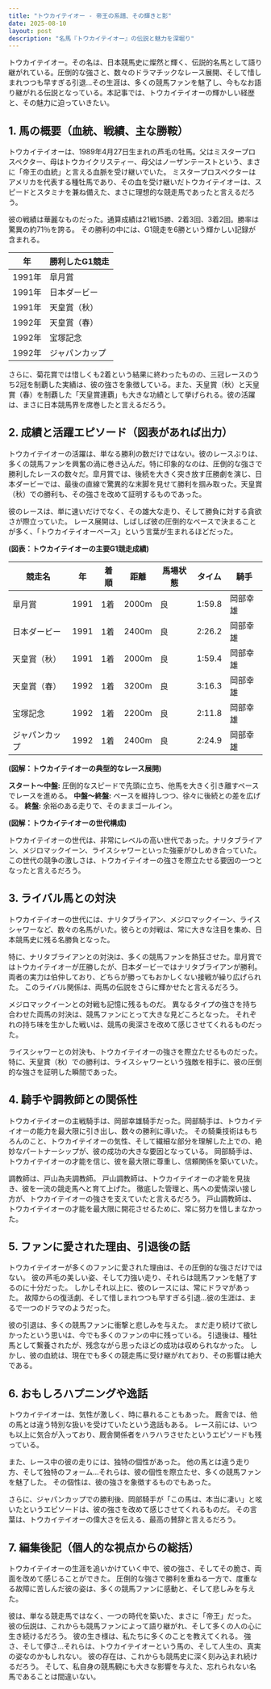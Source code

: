 ```yaml
---
title: "トウカイテイオー - 帝王の系譜、その輝きと影"
date: 2025-08-10
layout: post
description: "名馬『トウカイテイオー』の伝説と魅力を深堀り"
---
```


トウカイテイオー。その名は、日本競馬史に燦然と輝く、伝説的名馬として語り継がれている。圧倒的な強さと、数々のドラマチックなレース展開、そして惜しまれつつも早すぎる引退…その生涯は、多くの競馬ファンを魅了し、今もなお語り継がれる伝説となっている。本記事では、トウカイテイオーの輝かしい経歴と、その魅力に迫っていきたい。

## 1. 馬の概要（血統、戦績、主な勝鞍）

トウカイテイオーは、1989年4月27日生まれの芦毛の牡馬。父はミスタープロスペクター、母はトウカイクリスティー、母父はノーザンテーストという、まさに「帝王の血統」と言える血脈を受け継いでいた。  ミスタープロスペクターはアメリカを代表する種牡馬であり、その血を受け継いだトウカイテイオーは、スピードとスタミナを兼ね備えた、まさに理想的な競走馬であったと言えるだろう。

彼の戦績は華麗なものだった。通算成績は21戦15勝、2着3回、3着2回。勝率は驚異の約71％を誇る。  その勝利の中には、G1競走を6勝という輝かしい記録が含まれる。

| 年 | 勝利したG1競走 |
|---|---|
| 1991年 |  皐月賞 |
| 1991年 |  日本ダービー |
| 1991年 |  天皇賞（秋） |
| 1992年 |  天皇賞（春） |
| 1992年 |  宝塚記念 |
| 1992年 |  ジャパンカップ |


さらに、菊花賞では惜しくも2着という結果に終わったものの、三冠レースのうち2冠を制覇した実績は、彼の強さを象徴している。また、天皇賞（秋）と天皇賞（春）を制覇した「天皇賞連覇」も大きな功績として挙げられる。彼の活躍は、まさに日本競馬界を席巻したと言えるだろう。


## 2. 成績と活躍エピソード（図表があれば出力）

トウカイテイオーの活躍は、単なる勝利の数だけではない。彼のレースぶりは、多くの競馬ファンを興奮の渦に巻き込んだ。特に印象的なのは、圧倒的な強さで勝利したレースの数々だ。皐月賞では、後続を大きく突き放す圧勝劇を演じ、日本ダービーでは、最後の直線で驚異的な末脚を見せて勝利を掴み取った。天皇賞（秋）での勝利も、その強さを改めて証明するものであった。

彼のレースは、単に速いだけでなく、その雄大な走り、そして勝負に対する貪欲さが際立っていた。  レース展開は、しばしば彼の圧倒的なペースで決まることが多く、「トウカイテイオーペース」という言葉が生まれるほどだった。

**(図表：トウカイテイオーの主要G1競走成績)**

| 競走名 | 年 | 着順 | 距離 | 馬場状態 | タイム | 騎手 |
|---|---|---|---|---|---|---|
| 皐月賞 | 1991 | 1着 | 2000m | 良 | 1:59.8 |  岡部幸雄 |
| 日本ダービー | 1991 | 1着 | 2400m | 良 | 2:26.2 | 岡部幸雄 |
| 天皇賞（秋） | 1991 | 1着 | 2000m | 良 | 1:59.4 | 岡部幸雄 |
| 天皇賞（春） | 1992 | 1着 | 3200m | 良 | 3:16.3 |  岡部幸雄 |
| 宝塚記念 | 1992 | 1着 | 2200m | 良 | 2:11.8 |  岡部幸雄 |
| ジャパンカップ | 1992 | 1着 | 2400m | 良 | 2:24.9 | 岡部幸雄 |


**(図解：トウカイテイオーの典型的なレース展開)**

**スタート～中盤:**  圧倒的なスピードで先頭に立ち、他馬を大きく引き離すペースでレースを進める。
**中盤～終盤:**  ペースを維持しつつ、徐々に後続との差を広げる。
**終盤:**  余裕のある走りで、そのままゴールイン。


**(図解：トウカイテイオーの世代構成)**

トウカイテイオーの世代は、非常にレベルの高い世代であった。ナリタブライアン、メジロマックイーン、ライスシャワーといった強豪がひしめき合っていた。  この世代の競争の激しさは、トウカイテイオーの強さを際立たせる要因の一つとなったと言えるだろう。


## 3. ライバル馬との対決

トウカイテイオーの世代には、ナリタブライアン、メジロマックイーン、ライスシャワーなど、数々の名馬がいた。彼らとの対戦は、常に大きな注目を集め、日本競馬史に残る名勝負となった。

特に、ナリタブライアンとの対決は、多くの競馬ファンを熱狂させた。皐月賞ではトウカイテイオーが圧勝したが、日本ダービーではナリタブライアンが勝利。  両者の実力は伯仲しており、どちらが勝ってもおかしくない接戦が繰り広げられた。  このライバル関係は、両馬の伝説をさらに輝かせたと言えるだろう。

メジロマックイーンとの対戦も記憶に残るものだ。  異なるタイプの強さを持ち合わせた両馬の対決は、競馬ファンにとって大きな見どころとなった。  それぞれの持ち味を生かした戦いは、競馬の奥深さを改めて感じさせてくれるものだった。

ライスシャワーとの対決も、トウカイテイオーの強さを際立たせるものだった。  特に、天皇賞（秋）での勝利は、ライスシャワーという強敵を相手に、彼の圧倒的な強さを証明した瞬間であった。


## 4. 騎手や調教師との関係性

トウカイテイオーの主戦騎手は、岡部幸雄騎手だった。岡部騎手は、トウカイテイオーの能力を最大限に引き出し、数々の勝利に導いた。  その騎乗技術はもちろんのこと、トウカイテイオーの気性、そして繊細な部分を理解した上での、絶妙なパートナーシップが、彼の成功の大きな要因となっている。  岡部騎手は、トウカイテイオーの才能を信じ、彼を最大限に尊重し、信頼関係を築いていた。

調教師は、戸山為夫調教師。  戸山調教師は、トウカイテイオーの才能を見抜き、彼を一流の競走馬へと育て上げた。  徹底した管理と、馬への愛情深い接し方が、トウカイテイオーの強さを支えていたと言えるだろう。  戸山調教師は、トウカイテイオーの才能を最大限に開花させるために、常に努力を惜しまなかった。


## 5. ファンに愛された理由、引退後の話

トウカイテイオーが多くのファンに愛された理由は、その圧倒的な強さだけではない。  彼の芦毛の美しい姿、そして力強い走り、それらは競馬ファンを魅了するのに十分だった。  しかしそれ以上に、彼のレースには、常にドラマがあった。  故障からの復活劇、そして惜しまれつつも早すぎる引退…彼の生涯は、まるで一つのドラマのようだった。

彼の引退は、多くの競馬ファンに衝撃と悲しみを与えた。  まだ走り続けて欲しかったという思いは、今でも多くのファンの中に残っている。  引退後は、種牡馬として繋養されたが、残念ながら思ったほどの成功は収められなかった。  しかし、彼の血統は、現在でも多くの競走馬に受け継がれており、その影響は絶大である。


## 6. おもしろハプニングや逸話

トウカイテイオーは、気性が激しく、時に暴れることもあった。  厩舎では、他の馬とは違う特別な扱いを受けていたという逸話もある。  レース前には、いつも以上に気合が入っており、厩舎関係者をハラハラさせたというエピソードも残っている。

また、レース中の彼の走りには、独特の個性があった。  他の馬とは違う走り方、そして独特のフォーム…それらは、彼の個性を際立たせ、多くの競馬ファンを魅了した。  その個性は、彼の強さを象徴するものでもあった。

さらに、ジャパンカップでの勝利後、岡部騎手が「この馬は、本当に凄い」と呟いたというエピソードは、彼の強さを改めて感じさせてくれるものだ。  その言葉は、トウカイテイオーの偉大さを伝える、最高の賛辞と言えるだろう。


## 7. 編集後記（個人的な視点からの総括）

トウカイテイオーの生涯を追いかけていく中で、彼の強さ、そしてその脆さ、両面を改めて感じることができた。  圧倒的な強さで勝利を重ねる一方で、度重なる故障に苦しんだ彼の姿は、多くの競馬ファンに感動と、そして悲しみを与えた。

彼は、単なる競走馬ではなく、一つの時代を築いた、まさに「帝王」だった。  彼の伝説は、これからも競馬ファンによって語り継がれ、そして多くの人の心に生き続けるだろう。  彼の生き様は、私たちに多くのことを教えてくれる。  強さ、そして儚さ…それらは、トウカイテイオーという馬の、そして人生の、真実の姿なのかもしれない。  彼の存在は、これからも競馬史に深く刻み込まれ続けるだろう。  そして、私自身の競馬観にも大きな影響を与えた、忘れられない名馬であることは間違いない。
